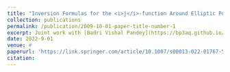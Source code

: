 ```yaml
---
title: "Inversion Formulas for the <i>j</i>-function Around Elliptic Points"
collection: publications
permalink: /publication/2009-10-01-paper-title-number-1
excerpt: Joint work with [Badri Vishal Pandey](https://bp3aq.github.io/). [Archiv der Mathematik](https://link.springer.com/article/10.1007/s00013-022-01767-5). [arxiv link](https://arxiv.org/abs/2202.08189)
date: 2022-9-01
venue: #
paperurl: 'https://link.springer.com/article/10.1007/s00013-022-01767-5'
citation: 
---
```




